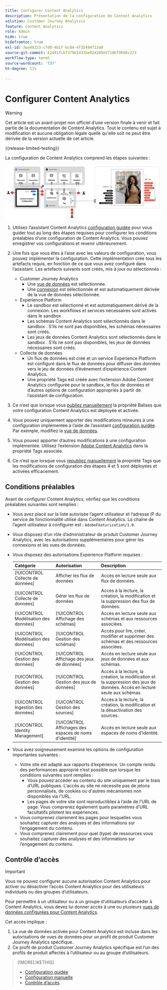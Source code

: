```yaml
---
title: Configurer Content Analytics
description: Présentation de la configuration de Content Analytics
solution: Customer Journey Analytics
feature: Content Analytics
role: Admin
hide: true
hidefromtoc: true
exl-id: 3ea46223-c7d0-4b1f-bc84-4f35494f13a0
source-git-commit: 62491fcbf37961d33be92d209e5710bf9696c223
workflow-type: tm+mt
source-wordcount: '737'
ht-degree: 11%

---
```


# Configurer Content Analytics

>[!WARNING]
>
>Cet article est un avant-projet non officiel d’une version finale à venir et fait partie de la documentation de Content Analytics. Tout le contenu est sujet à modification et aucune obligation légale quelle qu&#39;elle soit ne peut être dérivée de la version actuelle de cet article.
>

{{release-limited-testing}}

La configuration de Content Analytics comprend les étapes suivantes :

![Configuration de Content Analytics](../assets/aca-configuration.svg)

1. Utilisez l’assistant Content Analytics [configuration guidée](guided.md) pour vous guider tout au long des étapes requises pour configurer les conditions préalables d’une configuration de Content Analytics. Vous pouvez enregistrer vos configurations et revenir ultérieurement.
1. Une fois que vous êtes à l’aise avec les valeurs de configuration, vous pouvez implémenter la configuration. Cette implémentation crée tous les artefacts requis, en fonction de ce que vous avez configuré dans l’assistant. Les artefacts suivants sont créés, mis à jour ou sélectionnés :
   * Customer Journey Analytics
      * Une [vue de données](/help/data-views/data-views.md) est sélectionnée.
      * Une [connexion](/help/connections/overview.md) est sélectionnée et est automatiquement dérivée de la vue de données sélectionnée.
   * Experience Platform
      * Le sandbox est sélectionné et est automatiquement dérivé de la connexion. Les workflows et services nécessaires sont activés dans le sandbox .
      * Les schémas Content Analytics sont sélectionnés dans le sandbox . S’ils ne sont pas disponibles, les schémas nécessaires sont créés.
      * Les jeux de données Content Analytics sont sélectionnés dans le sandbox . S’ils ne sont pas disponibles, les jeux de données nécessaires sont créés.
   * Collecte de données
      * Un flux de données est créé et un service Experience Platform est configuré dans le flux de données pour diffuser des données vers le jeu de données d’événement d’expérience Content Analytics.
      * Une propriété Tags est créée avec l’extension Adobe Content Analytics configurée pour le sandbox, le flux de données et d’autres options de configuration appropriés à partir de l’assistant de configuration.
1. Ce n’est que lorsque vous [publiez manuellement](manual.md) la propriété Balises que votre configuration Content Analytics est déployée et activée.

1. Vous pouvez uniquement apporter des modifications mineures à une configuration implémentée à l’aide de l’assistant [configuration guidée](guided.md). Par exemple, modifiez la [vue de données](/help/data-views/data-views.md).
1. Vous pouvez apporter d’autres modifications à une configuration implémentée. Utilisez l’extension [Adobe Content Analytics](https://experienceleague.adobe.com/en/docs/experience-platform/tags/extensions/client/content-analytics/overview) dans la propriété Tags associée.
1. Ce n’est que lorsque vous [republiez manuellement](manual.md) la propriété Tags que les modifications de configuration des étapes 4 et 5 sont déployées et activées efficacement.


## Conditions préalables

Avant de configurer Content Analytics, vérifiez que les conditions préalables suivantes sont remplies :

* Vous avez placé sur la liste autorisée l’agent utilisateur et l’adresse IP du service de fonctionnalité utilisé dans Content Analytics. La chaîne de l’agent utilisateur à configurer est : <code>AdobeFeaturization/1.0</code>.
* Vous disposez d’un rôle d’administrateur de produit Customer Journey Analytics, avec les autorisations supplémentaires pour gérer les connexions et les vues de données.
* Vous disposez des autorisations Experience Platform requises :

  | Catégorie | Autorisation | Description |
  |---|---|---|
  | [!UICONTROL Collecte de données] | Afficher les flux de données | Accès en lecture seule aux flux de données. |
  | [!UICONTROL Collecte de données] | Gérer les flux de données | Accès à la lecture, la création, la modification et la suppression des flux de données. |
  | [!UICONTROL Modélisation des données] | [!UICONTROL Affichage des schémas] | Accès en lecture seule aux schémas et aux ressources associées. |
  | [!UICONTROL Modélisation des données] | [!UICONTROL Gestion des schémas] | Accès pour lire, créer, modifier et supprimer des schémas et des ressources associées. |
  | [!UICONTROL Gestion des données] | [!UICONTROL Affichage des jeux de données] | Accès en lecture seule aux jeux de données et aux schémas. |
  | [!UICONTROL Gestion des données] | [!UICONTROL Gestion des jeux de données] | Accès à la lecture, la création, la modification et la suppression des jeux de données. Accès en lecture seule aux schémas. |
  | [!UICONTROL Ingestion des données] | [!UICONTROL Gestion des sources] | Accès à la lecture, la création, la modification et la désactivation des sources. |
  | [!UICONTROL Identity Management] | [!UICONTROL Affichages des espaces de noms d’identité] | Accès en lecture seule aux espaces de noms d’identité. |

* Vous avez soigneusement examiné les options de configuration importantes suivantes :

   * Votre site est adapté aux rapports d’expérience. Un compte rendu des performances approprié n’est possible que lorsque les conditions suivantes sont remplies :
      * Vous pouvez accéder au contenu du site uniquement par le biais d’URL publiques. L&#39;accès au site ne nécessite pas de jetons personnalisés, de cookies ou d&#39;autres mécanismes non disponibles via l&#39;URL.
      * Les pages de votre site sont reproductibles à l’aide de l’URL de page. Vous comprenez également quels paramètres d’URL facultatifs pilotent les expériences.
   * Vous comprenez clairement les pages pour lesquelles vous souhaitez capturer des analyses et des informations sur l’engagement du contenu.
   * Vous comprenez clairement pour quel (type) de ressources vous souhaitez capturer des analyses et des informations sur l’engagement du contenu.


## Contrôle d’accès

>[!IMPORTANT]
>
>Vous ne pouvez configurer aucune autorisation Content Analytics pour activer ou désactiver l’accès Content Analytics pour des utilisateurs individuels ou des groupes d’utilisateurs.
>

Pour permettre à un utilisateur ou à un groupe d’utilisateurs d’accéder à Content Analytics, vous devez lui donner accès à une ou plusieurs [vues de données configurées pour Content Analytics](guided.md#data-view).

Cet accès implique :

1. La vue de données activée pour Content Analytics est incluse dans les autorisations de vues de données pour un profil de produit Customer Journey Analytics spécifique.
1. Ce profil de produit Customer Journey Analytics spécifique est l’un des profils de produit affectés à l’utilisateur ou au groupe d’utilisateurs.

>[!MORELIKETHIS]
>
>* [Configuration guidée](guided.md)
>* [Configuration manuelle](manual.md)
>* [Contrôle d’accès](/help/technotes/access-control.md)
>
